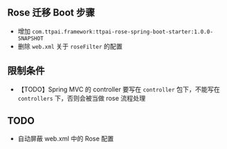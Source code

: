 
## Rose 迁移 Boot 步骤

- 增加 `com.ttpai.framework:ttpai-rose-spring-boot-starter:1.0.0-SNAPSHOT`
- 删除 `web.xml` 关于 `roseFilter` 的配置

## 限制条件

- 【TODO】Spring MVC 的 controller 要写在 `controller` 包下，不能写在 `controllers` 下，否则会被当做 rose 流程处理

## TODO

- 自动屏蔽 web.xml 中的 Rose 配置

